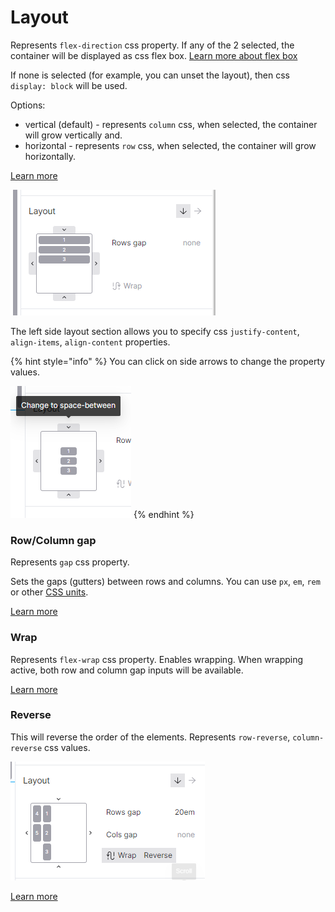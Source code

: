 # Layout

Represents `flex-direction` css property. If any of the 2 selected, the container will be displayed as css flex box. [Learn more about flex box](https://developer.mozilla.org/en-US/docs/Web/CSS/CSS\_Flexible\_Box\_Layout/Basic\_Concepts\_of\_Flexbox)

If none is selected (for example, you can unset the layout), then css `display: block` will be used.

Options:

* vertical (default) - represents `column` css, when selected, the container will grow vertically and.
* horizontal - represents `row` css, when selected, the container will grow horizontally.

[Learn more](https://developer.mozilla.org/en-US/docs/Web/CSS/flex-direction)

![](<../.gitbook/assets/image (7) (2) (1).png>)

The left side layout section allows you to specify css `justify-content`, `align-items`, `align-content` properties.

{% hint style="info" %}
You can click on side arrows to change the property values.

<img src="../.gitbook/assets/space-between.png" alt="img.png" data-size="original">
{% endhint %}

### Row/Column gap

Represents `gap` css property.

Sets the gaps (gutters) between rows and columns. You can use `px`, `em`, `rem` or other [CSS units](css-units.md).

[Learn more](https://developer.mozilla.org/en-US/docs/Web/CSS/gap)

### Wrap

Represents `flex-wrap` css property. Enables wrapping. When wrapping active, both row and column gap inputs will be available.

[Learn more](https://developer.mozilla.org/en-US/docs/Web/CSS/flex-wrap)

### Reverse

This will reverse the order of the elements. Represents `row-reverse`, `column-reverse` css values.

![img.png](../.gitbook/assets/flex-reverse.png)

[Learn more](https://developer.mozilla.org/en-US/docs/Web/CSS/flex-direction)
